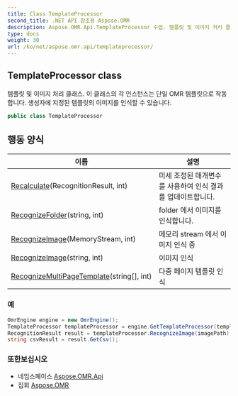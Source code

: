```yaml
---
title: Class TemplateProcessor
second_title: .NET API 참조용 Aspose.OMR
description: Aspose.OMR.Api.TemplateProcessor 수업. 템플릿 및 이미지 처리 클래스.  이 클래스의 각 인스턴스는 단일 OMR 템플릿으로 작동합니다. 생성자에 지정된 템플릿의 이미지를 인식할 수 있습니다.
type: docs
weight: 30
url: /ko/net/aspose.omr.api/templateprocessor/
---
```

## TemplateProcessor class

템플릿 및 이미지 처리 클래스.  이 클래스의 각 인스턴스는 단일 OMR 템플릿으로 작동합니다. 생성자에 지정된 템플릿의 이미지를 인식할 수 있습니다.

```csharp
public class TemplateProcessor
```

## 행동 양식

| 이름 | 설명 |
| --- | --- |
| [Recalculate](../../aspose.omr.api/templateprocessor/recalculate/)(RecognitionResult, int) | 미세 조정된 매개변수를 사용하여 인식 결과를 업데이트합니다. |
| [RecognizeFolder](../../aspose.omr.api/templateprocessor/recognizefolder/)(string, int) | folder 에서 이미지를 인식합니다. |
| [RecognizeImage](../../aspose.omr.api/templateprocessor/recognizeimage/#recognizeimage)(MemoryStream, int) | 메모리 stream 에서 이미지 인식 중 |
| [RecognizeImage](../../aspose.omr.api/templateprocessor/recognizeimage/#recognizeimage_1)(string, int) | 이미지 인식 |
| [RecognizeMultiPageTemplate](../../aspose.omr.api/templateprocessor/recognizemultipagetemplate/)(string[], int) | 다중 페이지 템플릿 인식 |

### 예

```csharp
OmrEngine engine = new OmrEngine();
TemplateProcessor templateProcessor = engine.GetTemplateProcessor(templatePath);
RecognitionResult result = templateProcessor.RecognizeImage(imagePath);
string csvResult = result.GetCsv();
```

### 또한보십시오

* 네임스페이스 [Aspose.OMR.Api](../../aspose.omr.api/)
* 집회 [Aspose.OMR](../../)


